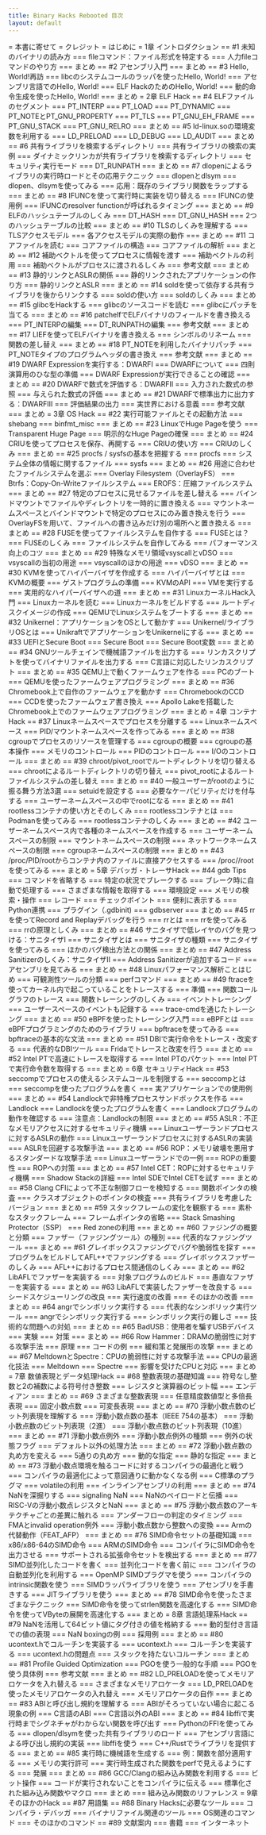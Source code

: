 ```yaml
---
title: Binary Hacks Rebooted 目次
layout: default
---
```


= 本書に寄せて
= クレジット
= はじめに
= 1章 イントロダクション
== #1 未知のバイナリの読み方
=== fileコマンド：ファイル形式を特定する
=== 人力fileコマンドのやり方
=== まとめ
== #2 アセンブリ入門
=== まとめ
== #3 Hello, World!再訪
=== libcのシステムコールのラッパを使ったHello, World!
=== アセンブリ言語でのHello, World!
=== ELF HackのためのHello, World!
=== 動的命令生成を使ったHello, World!
=== まとめ
= 2章 ELF Hack
== #4 ELFファイルのセグメント
=== PT_INTERP
=== PT_LOAD
=== PT_DYNAMIC
=== PT_NOTEとPT_GNU_PROPERTY
=== PT_TLS
=== PT_GNU_EH_FRAME
=== PT_GNU_STACK
=== PT_GNU_RELRO
=== まとめ
== #5 ld-linux.soの環境変数を利用する
=== LD_PRELOAD
=== LD_DEBUG
=== LD_AUDIT
=== まとめ
== #6 共有ライブラリを検索するディレクトリ
=== 共有ライブラリの検索の実例
=== ダイナミックリンカが共有ライブラリを検索するディレクトリ
=== セキュリティ実行モード
=== DT_RUNPATH
=== まとめ
== #7 dlopenによるライブラリの実行時ロードとその応用テクニック
=== dlopenとdlsym
=== dlopen、dlsymを使ってみる
=== 応用：既存のライブラリ関数をラップする
=== まとめ
== #8 IFUNCを使って実行時に実装を切り替える
=== IFUNCの使用例
=== IFUNCのresolver functionが呼ばれるタイミング
=== まとめ
== #9 ELFのハッシュテーブルのしくみ
=== DT_HASH
=== DT_GNU_HASH
=== 2つのハッシュテーブルの比較
=== まとめ
== #10 TLSのしくみを理解する
=== TLSアクセスモデル
=== 各アクセスモデルの実際の動作
=== まとめ
== #11 コアファイルを読む
=== コアファイルの構造
=== コアファイルの解析
=== まとめ
== #12 補助ベクトルを使ってプロセスに情報を渡す
=== 補助ベクトルの利用
=== 補助ベクトルがプロセスに渡されるしくみ
=== 参考文献
=== まとめ
== #13 静的リンクとASLRの関係
=== 静的リンクされたアプリケーションの作り方
=== 静的リンクとASLR
=== まとめ
== #14 soldを使って依存する共有ライブラリを後からリンクする
=== soldの使い方
=== soldのしくみ
=== まとめ
== #15 glibcをHackする
=== glibcのソースコードを読む
=== glibcにパッチを当てる
=== まとめ
== #16 patchelfでELFバイナリのフィールドを書き換える
=== PT_INTERPの編集
=== DT_RUNPATHの編集
=== 参考文献
=== まとめ
== #17 LIEFを使ってELFバイナリを書き換える
=== シンボルのリネーム
=== 関数の差し替え
=== まとめ
== #18 PT_NOTEを利用したバイナリパッチ
=== PT_NOTEタイプのプログラムヘッダの書き換え
=== 参考文献
=== まとめ
== #19 DWARF Expressionを実行する：DWARFⅠ
=== DWARFについて
=== 四則演算用のひな型の準備
=== DWARF Expressionが実行できることの確認
=== まとめ
== #20 DWARFで数式を評価する：DWARFⅡ
=== 入力された数式の参照
=== 与えられた数式の評価
=== まとめ
== #21 DWARFで標準出力に出力する：DWARFⅢ
=== 評価結果の出力
=== 実世界における意義
=== 参考文献
=== まとめ
= 3章 OS Hack
== #22 実行可能ファイルとその起動方法
=== shebang
=== binfmt_misc
=== まとめ
== #23 LinuxでHuge Pageを使う
=== Transparent Huge Page
=== 明示的なHuge Pageの確保
=== まとめ
== #24 CRIUを使ってプロセスを保存、再開する
=== CRIUの使い方
=== CRIUのしくみ
=== まとめ
== #25 procfs / sysfsの基本を把握する
=== procfs
=== システム全体の情報に関するファイル
=== sysfs
=== まとめ
== #26 用途に合わせたファイルシステムを選ぶ
=== Overlay Filesystem（OverlayFS）
=== Btrfs：Copy-On-Writeファイルシステム
=== EROFS：圧縮ファイルシステム
=== まとめ
== #27 特定のプロセスに見せるファイルを差し替える
=== バインドマウントでファイルやディレクトリを一時的に置き換える
=== マウントネームスペースとバインドマウントで特定のプロセスにのみ置き換えを行う
=== OverlayFSを用いて、ファイルへの書き込みだけ別の場所へと置き換える
=== まとめ
== #28 FUSEを使ってファイルシステムを自作する
=== FUSEとは？
=== FUSEのしくみ
=== ファイルシステムを自作してみる
=== パフォーマンス向上のコツ
=== まとめ
== #29 特殊なメモリ領域vsyscallとvDSO
=== vsyscallの当初の用途
=== vsyscallのほかの用途
=== vDSO
=== まとめ
== #30 KVMを使ってハイパーバイザを作成する
=== ハイパーバイザとは
=== KVMの概要
=== ゲストプログラムの準備
=== KVMのAPI
=== VMを実行する
=== 実用的なハイパーバイザへの道
=== まとめ
== #31 LinuxカーネルHack入門
=== Linuxカーネルを読む
=== Linuxカーネルをビルドする
=== ルートディスクイメージの作成
=== QEMUでLinuxシステムをブートする
=== まとめ
== #32 Unikernel：アプリケーションをOSとして動かす
=== Unikernel/ライブラリOSとは
=== UnikraftでアプリケーションをUnikernelにする
=== まとめ
== #33 UEFIとSecure Boot
=== Secure Boot
=== Secure Boot変数
=== まとめ
== #34 GNUツールチェインで機械語ファイルを出力する
=== リンカスクリプトを使ってバイナリファイルを出力する
=== C言語に対応したリンカスクリプト
=== まとめ
== #35 QEMU上で動くファームウェアを作る
=== PCのブート
=== QEMUを使ったファームウェアプログラミング
=== まとめ
== #36 Chromebook上で自作のファームウェアを動かす
=== ChromebookのCCD
=== CCDを使ったファームウェア書き換え
=== Apollo Lakeを搭載したChromebook上でのファームウェアプログラミング
=== まとめ
= 4章 コンテナHack
== #37 Linuxネームスペースでプロセスを分離する
=== Linuxネームスペース
=== PID/マウントネームスペースを作ってみる
=== まとめ
== #38 cgroupでプロセスのリソースを管理する
=== cgroupの概要
=== cgroupの基本操作
=== メモリのコントロール
=== PIDのコントロール
=== I/Oのコントロール
=== まとめ
== #39 chroot/pivot_rootでルートディレクトリを切り替える
=== chrootによるルートディレクトリの切り替え
=== pivot_rootによるルートファイルシステムの差し替え
=== まとめ
== #40 一般ユーザーがrootのように振る舞う方法3選
=== setuidを設定する
=== 必要なケーパビリティだけを付与する
=== ユーザーネームスペースの中でrootになる
=== まとめ
== #41 rootlessコンテナの使い方とそのしくみ
=== rootlessコンテナとは
=== Podmanを使ってみる
=== rootlessコンテナのしくみ
=== まとめ
== #42 ユーザーネームスペース内で各種のネームスペースを作成する
=== ユーザーネームスペースの制限
=== マウントネームスペースの制限
=== ネットワークネームスペースの制限
=== cgroupネームスペースの制限
=== まとめ
== #43 /proc/PID/rootからコンテナ内のファイルに直接アクセスする
=== /proc/<PID>/rootを使ってみる
=== まとめ
= 5章 デバッガ・トレーサHack
== #44 gdb Tips
=== コマンドを省略する
=== 特定の状況でブレークする
=== ブレーク時に自動で処理する
=== さまざまな情報を取得する
=== 環境設定
=== メモリの検索・操作
=== レコード
=== チェックポイント
=== 便利に表示する
=== Python連携
=== プラグイン（.gdbinit)
=== gdbserver
=== まとめ
== #45 rrを使ってRecord and Replayデバッグを行う
=== rrとは
=== rrを使ってみる
=== rrの原理としくみ
=== まとめ
== #46 サニタイザで低レイヤのバグを見つける：サニタイザⅠ
=== サニタイザとは
=== サニタイザの種類
=== サニタイザを使ってみる
=== ほかのバグ検出方法との関係
=== まとめ
== #47 Address Sanitizerのしくみ：サニタイザⅡ
=== Address Sanitizerが追加するコード
=== アセンブリを見てみる
=== まとめ
== #48 Linuxパフォーマンス解析ことはじめ
=== 可観測性ツールの分類
=== perfコマンド
=== まとめ
== #49 ftraceを使ってカーネル内で起こっていることをトレースする
=== 準備
=== 関数コールグラフのトレース
=== 関数トレーシングのしくみ
=== イベントトレーシング
=== ユーザースペースのイベントも記録する
=== trace-cmdを通じたトレーシング
=== まとめ
== #50 eBPFを使ったトレーシング入門
=== eBPFとは
=== eBPFプログラミングのためのライブラリ
=== bpftraceを使ってみる
=== bpftraceの基本的な文法
=== まとめ
== #51 DBIで実行命令をトレース・改変する
=== 代表的なDBIツール
=== Fridaでトレースと改変を行う
=== まとめ
== #52 Intel PTで高速にトレースを取得する
=== Intel PTのパケット
=== Intel PTで実行命令数を取得する
=== まとめ
= 6章 セキュリティHack
== #53 seccompでプロセスの使えるシステムコールを制限する
=== seccompとは
=== seccompを使ったプログラムを書く
=== 実アプリケーションでの使用例
=== まとめ
== #54 Landlockで非特権プロセスサンドボックスを作る
=== Landlock
=== Landlockを使ったプログラムを書く
=== Landlockプログラムの動作を確認する
=== 注意点：Landlockの制限
=== まとめ
== #55 ASLR：不正なメモリアクセスに対するセキュリティ機構
=== Linuxユーザーランドプロセスに対するASLRの動作
=== Linuxユーザーランドプロセスに対するASLRの実装
=== ASLRを回避する攻撃手法
=== まとめ
== #56 ROP：メモリ破壊を悪用するスタンダードな攻撃手法
=== Linuxユーザーランドでの一例
=== ROPの重要性
=== ROPへの対策
=== まとめ
== #57 Intel CET：ROPに対するセキュリティ機構
=== Shadow Stackの詳細
=== Intel SDEでIntel CETを試す
=== まとめ
== #58 Clang CFIによって不正な制御フローを検知する
=== 関数ポインタの検査
=== クラスオブジェクトのポインタの検査
=== 共有ライブラリを考慮したバージョン
=== まとめ
== #59 スタックフレームの変化を観察する
=== 素朴なスタックフレーム
=== フレームポインタの省略
=== Stack Smashing Protector（SSP）
=== Red zoneの利用
=== まとめ
== #60 ファジングの概要と分類
=== ファザー（ファジングツール）の種別
=== 代表的なファジングツール
=== まとめ
== #61 グレイボックスファジングでバグや脆弱性を探す
=== プログラムをビルドしてAFL++でファジングする
=== グレイボックスファザーのしくみ
=== AFL++におけるプロセス間通信のしくみ
=== まとめ
== #62 LibAFLでファザーを実装する
=== 対象プログラムのビルド
=== 愚直なファザーを実装する
=== まとめ
== #63 LibAFLで実装したファザーを改良する
=== シードスケジューリングの改良
=== 実行速度の改善
=== そのほかの改善
=== まとめ
== #64 angrでシンボリック実行する
=== 代表的なシンボリック実行ツール
=== angrでシンボリック実行する
=== シンボリック実行の難しさ
=== 技術的な問題への対処
=== まとめ
== #65 BadUSB：使用者を騙すUSBデバイス
=== 実験
=== 対策
=== まとめ
== #66 Row Hammer：DRAMの脆弱性に対する攻撃手法
=== 原理
=== コードの例
=== 緩和策と発展形の攻撃
=== まとめ
== #67 MeltdownとSpectre：CPUの脆弱性に対する攻撃手法
=== CPUの最適化技法
=== Meltdown
=== Spectre
=== 影響を受けたCPUと対応
=== まとめ
= 7章 数値表現とデータ処理Hack
== #68 整数表現の基礎知識
=== 符号なし整数と2の補数による符号付き整数
=== レジスタと演算器のビット幅
=== エンディアン
=== まとめ
== #69 さまざまな整数表現
=== 任意精度数値型と多倍長表現
=== 固定小数点数
=== 可変長表現
=== まとめ
== #70 浮動小数点数のビット列表現を理解する
=== 浮動小数点数の基本（IEEE 754の基本）
=== 浮動小数点数のビット列表現（2進）
=== 浮動小数点数のビット列表現（10進）
=== まとめ
== #71 浮動小数点例外
=== 浮動小数点例外の種類
=== 例外の状態フラグ
=== デフォルト以外の処理方法
=== まとめ
== #72 浮動小数点数の丸め方を変える
=== 5通りの丸め方
=== 動的な指定
=== 静的な指定
=== まとめ
== #73 浮動小数点環境を触るコードに対するコンパイラの最適化と戦う
=== コンパイラの最適化によって意図通りに動かなくなる例
=== C標準のプラグマ
=== volatileの利用
=== インラインアセンブリの利用
=== まとめ
== #74 NaNを深掘りする
=== signaling NaN
=== NaNのペイロードと伝播
=== RISC-Vの浮動小数点レジスタとNaN
=== まとめ
== #75 浮動小数点数のアーキテクチャごとの差異に触れる
=== アンダーフローの判定のタイミング
=== FMAとinvalid operation例外
=== 浮動小数点数から整数への変換
=== Armの代替動作（FEAT_AFP）
=== まとめ
== #76 SIMD命令セットの基礎知識
=== x86/x86-64のSIMD命令
=== ARMのSIMD命令
=== コンパイラにSIMD命令を出力させる
=== サポートされる拡張命令セットを検出する
=== まとめ
== #77 SIMD並列化したコードを書く
=== 並列化コードを書く前に
=== コンパイラの自動並列化を利用する
=== OpenMP SIMDプラグマを使う
=== コンパイラのintrinsic関数を使う
=== SIMDラッパライブラリを使う
=== アセンブリを手書きする
=== JITライブラリを使う
=== まとめ
== #78 SIMD命令を使ったさまざまなテクニック
=== SIMD命令を使ってstrlen関数を高速化する
=== SIMD命令を使ってVByteの展開を高速化する
=== まとめ
= 8章 言語処理系Hack
== #79 NaNを活用して64ビット値にタグ付きの値を格納する
=== 動的型付き言語での値の表現
=== NaN boxingの例
=== 採用例
=== まとめ
== #80 ucontext.hでコルーチンを実装する
=== ucontext.h
=== コルーチンを実装する
=== ucontext.hの問題点
=== スタックを持たないコルーチン
=== まとめ
== #81 Profile Guided Optimization
=== PGOを使う一般的な手順
=== PGOを使う具体例
=== 参考文献
=== まとめ
== #82 LD_PRELOADを使ってメモリアロケータを入れ替える
=== さまざまなメモリアロケータ
=== LD_PRELOADを使ったメモリアロケータの入れ替え
=== メモリアロケータの自作
=== まとめ
== #83 ABIと呼び出し規約を理解する
=== ABIがそろっていない場合に起こる現象の例
=== C言語のABI
=== C言語以外のABI
=== まとめ
== #84 libffiで実行時までシグネチャがわからない関数を呼び出す
=== PythonのFFIを使ってみる
=== dlopen/dlsymを使った共有ライブラリのロード
=== アセンブリ言語による呼び出し規約の実装
=== libffiを使う
=== C++/Rustでライブラリを提供する
=== まとめ
== #85 実行時に機械語を生成する
=== 例：関数を部分適用する
=== メモリの実行許可
=== 実行時生成された関数をperfで見えるようにする
=== 発展
=== まとめ
== #86 GCC/Clangの組み込み関数を利用する
=== ビット操作
=== コードが実行されないことをコンパイラに伝える
=== 標準化された組み込み関数やマクロ
=== まとめ
=== 組み込み関数のリファレンス
= 9章 そのほかのHack
== #87 用語集
== #88 Binary Hacksに必要なツール
=== コンパイラ・デバッガ
=== バイナリファイル関連のツール
=== OS関連のコマンド
=== そのほかのコマンド
== #89 文献案内
=== 書籍
=== インターネット
